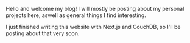 Hello and welcome my blog!
I will mostly be posting about my personal projects here, aswell as general things I find interesting.

I just finished writing this website with Next.js and CouchDB, so I'll be posting about that very soon.
